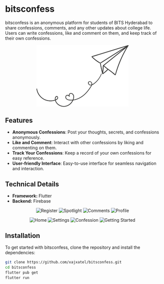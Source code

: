 # bitsconfess

bitsconfess is an anonymous platform for students of BITS Hyderabad to share confessions, comments, and any other updates about college life. Users can write confessions, like and comment on them, and keep track of their own confessions.

<p align="center">
  <img src="assets/username.png" alt="plane" width="300" />
</p>

## Features

- **Anonymous Confessions**: Post your thoughts, secrets, and confessions anonymously.
- **Like and Comment**: Interact with other confessions by liking and commenting on them.
- **Track Your Confessions**: Keep a record of your own confessions for easy reference.
- **User-friendly Interface**: Easy-to-use interface for seamless navigation and interaction.

## Technical Details

- **Framework:** Flutter
- **Backend:** Firebase

<p align="center">
  <img src="https://github.com/xajxatel/bitconfess_1.7.7/assets/137952206/7ebfdcf4-8793-4046-ba41-9a20c02ac884" alt="Register" width="200"/>
  <img src="https://github.com/xajxatel/bitconfess_1.7.7/assets/137952206/35f4f34f-ad49-498a-b4ba-82ed764ec11d" alt="Spotlight" width="200"/>
  <img src="https://github.com/xajxatel/bitconfess_1.7.7/assets/137952206/1b5f86d4-a679-4ae1-94e9-7b09685f54d1" alt="Comments" width="200"/>
  <img src="https://github.com/xajxatel/bitconfess_1.7.7/assets/137952206/da982b3c-3e46-45ad-8113-09e64ee336cc" alt="Profile" width="200"/>
</p>
<p align="center">
  <img src="https://github.com/xajxatel/bitconfess_1.7.7/assets/137952206/7f471cf1-2fbd-480d-9b94-d5ad918a9c90" alt="Home" width="200"/>
  <img src="https://github.com/xajxatel/bitconfess_1.7.7/assets/137952206/4a2fef2e-3d96-421b-b86a-3f23610ff860" alt="Settings" width="200"/>
  <img src="https://github.com/xajxatel/bitconfess_1.7.7/assets/137952206/8d38259e-09ef-4ace-821e-656a7dacdc4d" alt="Confession" width="200"/>
  <img src="https://github.com/xajxatel/bitconfess_1.7.7/assets/137952206/e5f15804-c50c-481f-b12a-863302a9b4bb" alt="Getting Started" width="200"/>
</p>

## Installation

To get started with bitsconfess, clone the repository and install the dependencies:

```bash
git clone https://github.com/xajxatel/bitsconfess.git
cd bitsconfess
flutter pub get
flutter run
